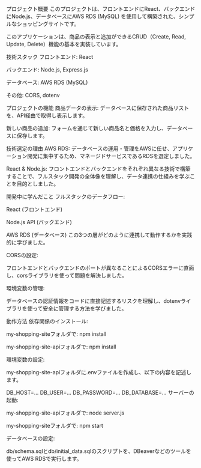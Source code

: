 プロジェクト概要
このプロジェクトは、フロントエンドにReact、バックエンドにNode.js、データベースにAWS RDS (MySQL) を使用して構築された、シンプルなショッピングサイトです。

このアプリケーションは、商品の表示と追加ができるCRUD（Create, Read, Update, Delete）機能の基本を実装しています。

技術スタック
フロントエンド: React

バックエンド: Node.js, Express.js

データベース: AWS RDS (MySQL)

その他: CORS, dotenv

プロジェクトの機能
商品データの表示: データベースに保存された商品リストを、API経由で取得し表示します。

新しい商品の追加: フォームを通じて新しい商品名と価格を入力し、データベースに保存します。

技術選定の理由
AWS RDS: データベースの運用・管理をAWSに任せ、アプリケーション開発に集中するため、マネージドサービスであるRDSを選定しました。

React & Node.js: フロントエンドとバックエンドをそれぞれ異なる技術で構築することで、フルスタック開発の全体像を理解し、データ連携の仕組みを学ぶことを目的としました。

開発中に学んだこと
フルスタックのデータフロー:

React (フロントエンド)

Node.js API (バックエンド)

AWS RDS (データベース)
この3つの層がどのように連携して動作するかを実践的に学びました。

CORSの設定:

フロントエンドとバックエンドのポートが異なることによるCORSエラーに直面し、corsライブラリを使って問題を解決しました。

環境変数の管理:

データベースの認証情報をコードに直接記述するリスクを理解し、dotenvライブラリを使って安全に管理する方法を学びました。

動作方法
依存関係のインストール:

my-shopping-siteフォルダで: npm install

my-shopping-site-apiフォルダで: npm install

環境変数の設定:

my-shopping-site-apiフォルダに.envファイルを作成し、以下の内容を記述します。

DB_HOST=...
DB_USER=...
DB_PASSWORD=...
DB_DATABASE=...
サーバーの起動:

my-shopping-site-apiフォルダで: node server.js

my-shopping-siteフォルダで: npm start

データベースの設定:

db/schema.sqlとdb/initial_data.sqlのスクリプトを、DBeaverなどのツールを使ってAWS RDSで実行します。